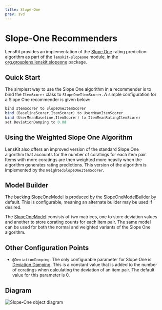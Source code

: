 ```yaml
---
title: Slope-One
prev: svd
---
```


# Slope-One Recommenders

[org.grouplens.lenskit.slopeone]: http://lenskit.org/apidocs/org/grouplens/lenskit/slopeone/package-summary.html

LensKit provides an implementation of the [Slope One](http://arxiv.org/abs/cs/0702144) rating prediction algorithm as part of the `lenskit-slopeone` module, in the [org.grouplens.lenskit.slopeone][] package.

## Quick Start

The simplest way to use the Slope One algorithm in a recommender is to bind the `ItemScorer` class to `SlopeOneItemScorer`. A simple configuration for a Slope One recommender is given below:

~~~groovy
bind ItemScorer to SlopeOneItemScorer
bind (BaselineScorer,ItemScorer) to UserMeanItemScorer
bind (UserMeanBaseline,ItemScorer) to ItemMeanRatingItemScorer
set DeviationDamping to 0.0d
~~~

## Using the Weighted Slope One Algorithm

LensKit also offers an improved version of the standard Slope One algorithm that accounts for the number of coratings for each item pair. Items with more coratings are then weighted more heavily when the algorithm generates rating predictions. This version of the algorithm is implemented by the `WeightedSlopeOneItemScorer`.

## Model Builder

[SlopeOneModel]: http://lenskit.org/apidocs/org/grouplens/lenskit/slopeone/SlopeOneModel.html

[SlopeOneModelBuilder]: http://lenskit.org/apidocs/org/grouplens/lenskit/slopeone/SlopeOneModelBuilder.html

The backing [SlopeOneModel][] is produced by the [SlopeOneModelBuilder][] by default. This is configurable, meaning an alternate builder may be used if desired.

The [SlopeOneModel][] consists of two matrices, one to store deviation values and another to store corating counts for each item pair. The same model can be used for both the normal and weighted variants of the Slope One algorithm.

## Other Configuration Points

[Deviation Damping]: http://lenskit.org/apidocs/org/grouplens/lenskit/slopeone/DeviationDamping.html

- `@DeviationDamping`: The only configurable parameter for Slope One is [Deviation Damping][]. This is a constant value that is added to the number of coratings when calculating the deviation of an item pair. The default value for this parameter is 0.


## Diagram

![Slope-One object diagram](slope-one.svg)
